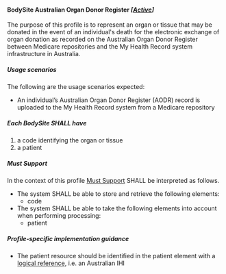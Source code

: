 #### BodySite Australian Organ Donor Register *[[Active](http://hl7.org/fhir/STU3/valueset-publication-status.html)]*

The purpose of this profile is to represent an organ or tissue that may be donated in the event of an individual's death for the electronic exchange of organ donation as recorded on the Australian Organ Donor Register between Medicare repositories and the My Health Record system infrastructure in Australia.


##### **Usage scenarios**
The following are the usage scenarios expected:
* An individual’s Australian Organ Donor Register (AODR) record is uploaded to the My Health Record system from a Medicare repository


##### **Each BodySite SHALL have**
1. a code identifying the organ or tissue
1. a patient


##### **Must Support**
In the context of this profile [Must Support](http://hl7.org/fhir/STU3/conformance-rules.html#mustSupport) SHALL be interpreted as follows.
* The system SHALL be able to store and retrieve the following elements:
    * code
* The system SHALL be able to take the following elements into account when performing processing:
    * patient


##### **Profile-specific implementation guidance**
* The patient resource should be identified in the patient element with a [logical reference](https://www.hl7.org/fhir/STU3/references.html#logical), i.e. an Australian IHI

